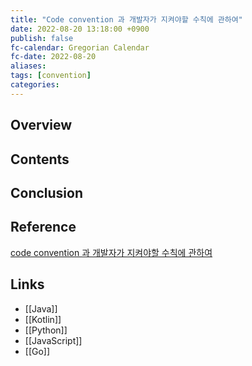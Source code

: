 ```yaml
---
title: "Code convention 과 개발자가 지켜야할 수칙에 관하여"
date: 2022-08-20 13:18:00 +0900
publish: false
fc-calendar: Gregorian Calendar
fc-date: 2022-08-20
aliases: 
tags: [convention]
categories: 
---
```


## Overview

## Contents

## Conclusion

## Reference

[code convention 과 개발자가 지켜야할 수칙에 관하여](https://novemberde.github.io/post/2017/05/21/Javascript_policy/)

## Links

- [[Java]]
- [[Kotlin]]
- [[Python]]
- [[JavaScript]]
- [[Go]]